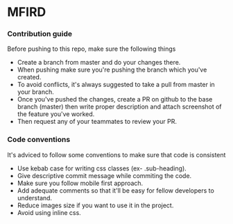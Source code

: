 # MFIRD

### Contribution guide

Before pushing to this repo, make sure the following things

- Create a branch from master and do your changes there.
- When pushing make sure you're pushing the branch which you've created.
- To avoid conflicts, it's always suggested to take a pull from master in your branch.
- Once you've pushed the changes, create a PR on github to the base branch (master) then write proper description and attach screenshot of the feature you've worked.
- Then request any of your teammates to review your PR.


### Code conventions

It's adviced to follow some conventions to make sure that code is consistent

- Use kebab case for writing css classes (ex- .sub-heading).
- Give descriptive commit message while commiting the code.
- Make sure you follow mobile first approach.
- Add adequate comments so that it'll be easy for fellow developers to understand.
-  Reduce images size if you want to use it in the project.
-  Avoid using inline css.
